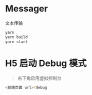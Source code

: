 # Messager

文本传输

```bash
yarn
yarn build
yarn start
```

# H5 启动 Debug 模式

> 右下角启用虚拟控制台

```bash
<前端页面 url>?debug
```
